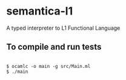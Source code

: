 # semantica-l1

A typed interpreter to L1 Functional Language

## To compile and run tests

``` shell

$ ocamlc -o main -g src/Main.ml
$ ./main

```